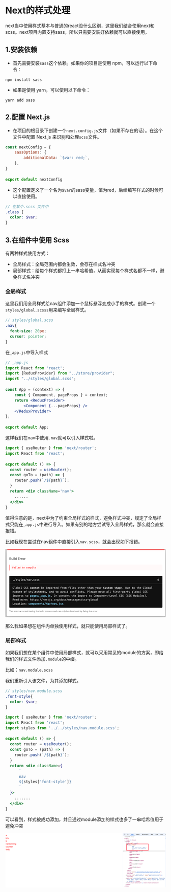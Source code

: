 # Next的样式处理

next当中使用样式基本与普通的react没什么区别，这里我们结合使用next和scss。next项目内置支持sass，所以只需要安装好依赖就可以直接使用，

## 1.安装依赖

- 首先需要安装`sass`这个依赖。如果你的项目是使用 npm，可以运行以下命令：

```plaintext
npm install sass
```

- 如果是使用 yarn，可以使用以下命令：

```plaintext
yarn add sass
```

## 2.配置 Next.js

- 在项目的根目录下创建一个`next.config.js`文件（如果不存在的话）。在这个文件中配置 Next.js 来识别和处理`scss`文件。

```javascript
const nextConfig = {
    sassOptions: {
        additionalData: `$var: red;`,
    },
}

export default nextConfig
```

- 这个配置定义了一个名为`$var`的sass变量，值为red，后续编写样式的时候可以直接使用。

```scss
// 在某个.scss 文件中
.class {
  color: $var;
}
```

## 3.在组件中使用 Scss

有两种样式使用方式：

- 全局样式：全局范围内都会生效，会存在样式名冲突
- 局部样式：给每个样式都打上一串哈希值，从而实现每个样式名都不一样，避免样式名冲突

### 全局样式

这里我们用全局样式给nav组件添加一个鼠标悬浮变成小手的样式。创建一个`styles/global.scsss`用来编写全局样式。

```scss
// styles/global.scss
.nav{
  font-size: 20px;
  cursor: pointer;
}
```

在`_app.js`中导入样式

```jsx
// _app.js
import React from 'react';
import {ReduxProvider} from "../store/provider";
import "../styles/global.scss";

const App = (context) => {
    const { Component, pageProps } = context;
    return <ReduxProvider>
        <Component {...pageProps} />
    </ReduxProvider>
};

export default App;
```

这样我们在nav中使用`.nav`就可以引入样式啦。

```jsx
import { useRouter } from 'next/router';
import React from 'react';  

export default () => {  
  const router = useRouter();
  const goTo = (path) => {
    router.push(`/${path}`);
  }
  return <div className='nav'>
 	......
  </div>
}
```

值得注意的是，next中为了约束全局样式的样式，避免样式冲突，规定了全局样式只能在`_app.js`中进行导入。如果有别的地方尝试导入全局样式，那么就会直接报错。

比如我现在尝试在nav组件中直接引入`nav.scss`，就会出现如下报错。

![](img/5.png)

那么我如果想在组件内单独使用样式，就只能使用局部样式了。

### 局部样式

如果我们想在某个组件中使用局部样式，就可以采用常见的module的方案，即给我们的样式文件添加`.module`的中缀。

比如：`nav.module.scss`

我们重新引入该文件，为其添加样式。

```scss
// styles/nav.module.scss
.font-style{
  color: $var;
}
```

```jsx
import { useRouter } from 'next/router';
import React from 'react';
import styles from '../../styles/nav.module.scss';

export default () => {  
  const router = useRouter();
  const goTo = (path) => {
    router.push(`/${path}`);
  }
  return <div className={
      `
      nav
      ${styles['font-style']}
      `
  }>
	.......
  </div>
}
```

可以看到，样式被成功添加，并且通过module添加的样式也多了一串哈希值用于避免冲突

![](img/6.png)